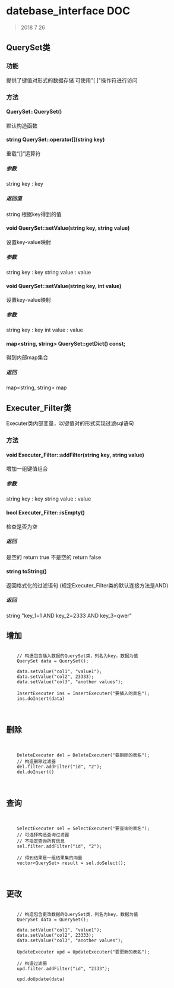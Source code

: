 # datebase_interface DOC
> 2018 7 26

## QuerySet类
### 功能
提供了键值对形式的数据存储
可使用"[ ]"操作符进行访问
### 方法
#### QuerySet::QuerySet()
默认构造函数

#### string QuerySet::operator[](string key)
重载“[]”运算符
##### 参数
string key : key
##### 返回值
string 根据key得到的值

#### void QuerySet::setValue(string key, string value)
设置key-value映射
##### 参数
string key : key
string value : value

#### void QuerySet::setValue(string key, int value)
设置key-value映射
##### 参数
string key : key
int value : value

#### map<string, string> QuerySet::getDict() const;
得到内部map集合
##### 返回
map&lt;string, string&gt; map

## Executer_Filter类
Executer类内部变量，以键值对的形式实现过滤sql语句
### 方法
#### void Executer_Filter::addFilter(string key, string value)
增加一组键值组合
##### 参数
string key : key
string value : value

#### bool Executer_Filter::isEmpty()
检查是否为空
##### 返回
是空的 return true
不是空的 return false

#### string toString()
返回格式化的过滤语句 (规定Executer_Filter类的默认连接方法是AND)
##### 返回
string "key_1=1 AND key_2=2333 AND key_3=qwer" 


## 增加
<pre>
<code>
    // 构造包含插入数据的QuerySet类，列名为key，数据为值
    QuerySet data = QuerySet();

    data.setValue("col1", "value1");
    data.setValue("col2", 23333);
    data.setValue("col3", "another values");

    InsertExecuter ins = InsertExecuter("要插入的表名");
    ins.doInsert(data)

</code>
</pre>

## 删除
<pre>
<code>

    DeleteExecuter del = DeleteExecuter("要删除的表名");
    // 构造删除过滤器
    del.filter.addFilter("id", "2");
    del.doInsert()

</code>
</pre>

## 查询
<pre>
<code>

    SelectExecuter sel = SelectExecuter("要查询的表名");
    // 可选择构造查询过滤器
    // 不指定查询所有信息
    sel.filter.addFilter("id", "2");
    
    // 得到结果是一组结果集的向量
    vector&lt;QuerySet&gt; result = sel.doSelect();

</code>
</pre>

## 更改
<pre>
<code>
    // 构造包含更改数据的QuerySet类，列名为key，数据为值
    QuerySet data = QuerySet();

    data.setValue("col1", "value1");
    data.setValue("col2", 23333);
    data.setValue("col3", "another values");

    UpdateExecuter upd = UpdateExecuter("要更新的表名");

    // 构造过滤器
    upd.filter.addFilter("id", "2333");

    upd.doUpdate(data)
</code>
</pre>